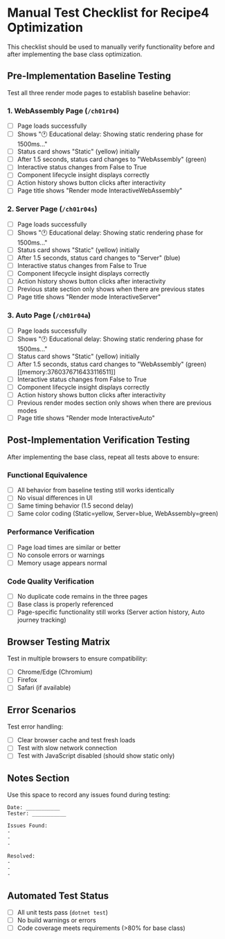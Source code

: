 # Manual Test Checklist for Recipe4 Optimization

This checklist should be used to manually verify functionality before and after
implementing the base class optimization.

## Pre-Implementation Baseline Testing

Test all three render mode pages to establish baseline behavior:

### 1. WebAssembly Page (`/ch01r04`)

- [ ] Page loads successfully
- [ ] Shows "🕐 Educational delay: Showing static rendering phase for 1500ms..."
- [ ] Status card shows "Static" (yellow) initially
- [ ] After 1.5 seconds, status card changes to "WebAssembly" (green)
- [ ] Interactive status changes from False to True
- [ ] Component lifecycle insight displays correctly
- [ ] Action history shows button clicks after interactivity
- [ ] Page title shows "Render mode InteractiveWebAssembly"

### 2. Server Page (`/ch01r04s`)

- [ ] Page loads successfully
- [ ] Shows "🕐 Educational delay: Showing static rendering phase for 1500ms..."
- [ ] Status card shows "Static" (yellow) initially
- [ ] After 1.5 seconds, status card changes to "Server" (blue)
- [ ] Interactive status changes from False to True
- [ ] Component lifecycle insight displays correctly
- [ ] Action history shows button clicks after interactivity
- [ ] Previous state section only shows when there are previous states
- [ ] Page title shows "Render mode InteractiveServer"

### 3. Auto Page (`/ch01r04a`)

- [ ] Page loads successfully
- [ ] Shows "🕐 Educational delay: Showing static rendering phase for 1500ms..."
- [ ] Status card shows "Static" (yellow) initially
- [ ] After 1.5 seconds, status card changes to "WebAssembly" (green) [[memory:3760376716433116511]]
- [ ] Interactive status changes from False to True
- [ ] Component lifecycle insight displays correctly
- [ ] Action history shows button clicks after interactivity
- [ ] Previous render modes section only shows when there are previous modes
- [ ] Page title shows "Render mode InteractiveAuto"

## Post-Implementation Verification Testing

After implementing the base class, repeat all tests above to ensure:

### Functional Equivalence

- [ ] All behavior from baseline testing still works identically
- [ ] No visual differences in UI
- [ ] Same timing behavior (1.5 second delay)
- [ ] Same color coding (Static=yellow, Server=blue, WebAssembly=green)

### Performance Verification

- [ ] Page load times are similar or better
- [ ] No console errors or warnings
- [ ] Memory usage appears normal

### Code Quality Verification

- [ ] No duplicate code remains in the three pages
- [ ] Base class is properly referenced
- [ ] Page-specific functionality still works (Server action history,
  Auto journey tracking)

## Browser Testing Matrix

Test in multiple browsers to ensure compatibility:

- [ ] Chrome/Edge (Chromium)
- [ ] Firefox
- [ ] Safari (if available)

## Error Scenarios

Test error handling:

- [ ] Clear browser cache and test fresh loads
- [ ] Test with slow network connection
- [ ] Test with JavaScript disabled (should show static only)

## Notes Section

Use this space to record any issues found during testing:

```text
Date: ___________
Tester: ___________

Issues Found:
-
-
-

Resolved:
-
-
-
```

## Automated Test Status

- [ ] All unit tests pass (`dotnet test`)
- [ ] No build warnings or errors
- [ ] Code coverage meets requirements (>80% for base class)
